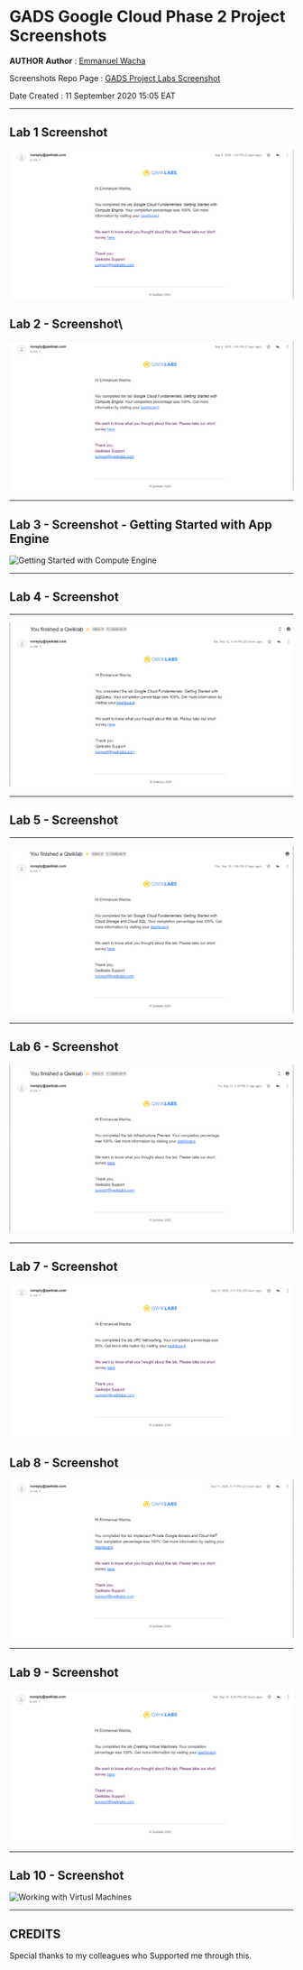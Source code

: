 # GADS Google Cloud Phase 2 Project Screenshots

**AUTHOR**
**Author** : [Emmanuel Wacha](https://github.com/UnleavenedCode/)

Screenshots Repo Page : [GADS Project Labs Screenshot](screenshots.md)

Date Created : 11 September 2020 15:05 EAT

***

## Lab 1 Screenshot 


![Getting Started with Compute Engine](screenshots/Lab1-gads-project-screenshot.png)



## Lab 2 - Screenshot\ 


![Getting Started with Compute Engine](screenshots/Lab1-gads-project-screenshot.png)


***
## Lab 3 - Screenshot - Getting Started with App Engine


![Getting Started with Compute Engine](screenshots/Lab3-gads-project-screenshot.png)



***
## Lab 4 - Screenshot 
***


![Getting Started with Deployment Manager and Stackdriver](screenshots/Lab4-gads-project-screenshot.png)


***
## Lab 5 - Screenshot
***


![Getting Started with Cloud Storage and Cloud SQL](screenshots/Lab5-gads-project-screenshot.png)

***
## Lab 6 - Screenshot 


![Infrastructure Preview](screenshots/Lab6-gads-project-screenshot.png)


***
## Lab 7 - Screenshot 


![VPN Networking](screenshots/Lab7-gads-project-screenshot.png)



## Lab 8 - Screenshot 


![Implement Private Google Access and Cloud NAT](screenshots/Lab8-gads-project-screenshot.png)


***

## Lab 9 - Screenshot 


![Creating Virtuals Machines](screenshots/Lab9-gads-project-screenshot.png)

***

## Lab 10 - Screenshot 


![Working with Virtusl Machines](screenshots/Lab10-gads-project-screenshot.png)

***
## CREDITS

Special thanks to my colleagues who Supported me through this.